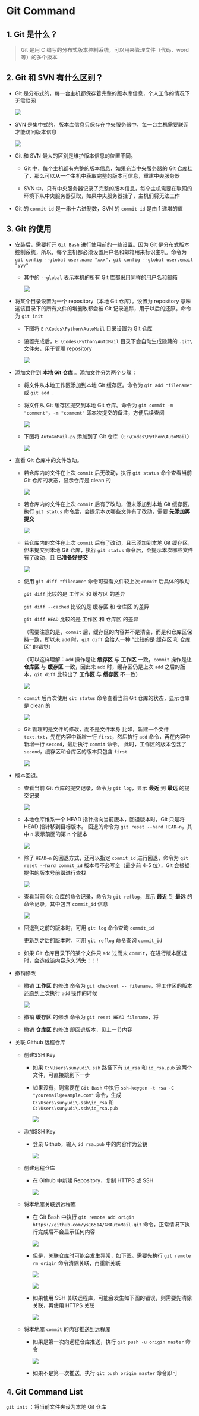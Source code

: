 # Git Command

## 1. Git 是什么？

> Git 是用 C 编写的分布式版本控制系统，可以用来管理文件（代码、word等）的多个版本

## 2. Git 和 SVN 有什么区别？
* Git 是分布式的，每一台主机都保存着完整的版本库信息，个人工作的情况下无需联网

    ![](Assets/Images/2019-03-22-14-51-29.png)
* SVN 是集中式的，版本库信息只保存在中央服务器中，每一台主机需要联网才能访问版本信息

    ![](Assets/Images/2019-03-22-14-52-02.png)

* Git 和 SVN 最大的区别是维护版本信息的位置不同。
    * Git 中，每个主机都有完整的版本信息，如果充当中央服务器的 Git 仓库挂了，那么可以从一个主机中获取完整的版本可信息，重建中央服务器
    
    * SVN 中，只有中央服务器记录了完整的版本信息，每个主机需要在联网的环境下从中央服务器获取，如果中央服务器挂了，主机们将无法工作

* Git 的 `commit id` 是一串十六进制数，SVN 的 `commit id` 是由 1 递增的值

## 3. Git 的使用

* 安装后，需要打开 `Git Bash` 进行使用前的一些设置。因为 Git 是分布式版本控制系统，所以，每个主机都必须设置用户名和邮箱用来标识主机。命令为 `git config --global user.name "xxx"`，`git config --global user.email "yyy"`
    * 其中的 `--global` 表示本机的所有 Git 库都采用同样的用户名和邮箱

        ![](Assets/Images/2019-03-22-14-57-42.png)

* 将某个目录设置为一个 repository（本地 Git 仓库）。设置为 repository 意味这该目录下的所有文件的增删改都会被 Git 记录追踪，用于以后的还原。命令为 `git init`
    * 下图将 `E:\Codes\Python\AutoMail` 目录设置为 Git 仓库
    * 设置完成后，`E:\Codes\Python\AutoMail` 目录下会自动生成隐藏的 `.git\` 文件夹，用于管理 repository

        ![](Assets/Images/2019-03-22-14-59-01.png)


* 添加文件到 **本地 Git 仓库** 。添加文件分为两个步骤：
    * 将文件从本地工作区添加到本地 Git 缓存区。命令为  `git add "filename"` 或 `git add .`
    * 将文件从 Git 缓存区提交到本地 Git 仓库。命令为  `git commit -m "comment"`，`-m "comment"` 即本次提交的备注，方便后续查阅

        ![](Assets/Images/2019-03-22-15-01-31.png)


    * 下图将 `AutoGmMail.py` 添加到了 Git 仓库（`E:\Codes\Python\AutoMail`）

        ![](Assets/Images/2019-03-22-15-02-05.png)

* 查看 Git 仓库中的文件改动。
    * 若仓库内的文件在上次 `commit` 后无改动，执行 `git status` 命令查看当前 Git 仓库的状态，显示仓库是 clean 的

        ![](Assets/Images/2019-03-22-15-04-39.png)

    * 若仓库内的文件在上次 `commit` 后有了改动，但未添加到本地 Git 缓存区，执行 `git status` 命令后，会提示本次哪些文件有了改动，需要 **先添加再提交**

        ![](Assets/Images/2019-03-22-15-05-30.png)
        
    * 若仓库内的文件在上次 `commit` 后有了改动，且已添加到本地 Git 缓存区，但未提交到本地 Git 仓库，执行 `git status` 命令后，会提示本次哪些文件有了改动，且 **已准备好提交**

        ![](Assets/Images/2019-03-22-15-06-46.png)

    * 使用 `git diff "filename"` 命令可查看文件较上次 `commit` 后具体的改动
        
        `git diff` 比较的是 工作区 和 缓存区 的差异

        `git diff --cached` 比较的是 缓存区 和 仓库区 的差异

        `git diff HEAD` 比较的是 工作区 和 仓库区 的差异

        （需要注意的是，`commit` 后，缓存区的内容并不是清空，而是和仓库区保持一致，所以未 `add` 时，`git diff` 会给人一种 “比较的是 缓存区 和 仓库区” 的错觉）

        （可以这样理解：`add` 操作是让 **缓存区** 与 **工作区** 一致，`commit` 操作是让 **仓库区** 与 **缓存区** 一致，因此未 `add` 时，缓存区仍是上次 `add` 之后的版本，`git diff` 比较出了 **工作区** 与 **缓存区** 不一致）

        ![](Assets/Images/2019-03-22-15-24-25.png)
    
    * `commit` 后再次使用 `git status` 命令查看当前 Git 仓库的状态，显示仓库是 clean 的

        ![](Assets/Images/2019-03-22-15-25-48.png)
         
    * Git 管理的是文件的修改，而不是文件本身
        比如，新建一个文件 `text.txt`，先在内容中新增一行 `first`，然后执行 `add` 命令，再在内容中新增一行 `second`，最后执行 `commit` 命令。
        此时，工作区的版本包含了 `second`，缓存区和仓库区的版本只包含 `first`
         
        ![](Assets/Images/2019-03-22-15-29-20.png)
         
* 版本回退。
    * 查看当前 Git 仓库的提交记录，命令为 `git log`，显示 **最近** 到 **最远** 的提交记录

        ![](Assets/Images/2019-03-22-15-32-55.png)
        
    * 本地仓库维系一个 HEAD 指针指向当前版本，回退版本时，Git 只是将 HEAD 指针移到目标版本。
        回退的命令为 `git reset --hard HEAD~n`，其中 `n` 表示前面的第 n 个版本
        
        ![](Assets/Images/2019-03-22-15-33-34.png)
        
    * 除了 `HEAD~n` 的回退方式，还可以指定 `commit_id` 进行回退，命令为 `git reset --hard commit_id`
        版本号不必写全（最少前 4-5 位），Git 会根据提供的版本号前缀进行查找
        
        ![](Assets/Images/2019-03-22-15-34-15.png)
        
    * 查看当前 Git 仓库的命令记录，命令为 `git reflog`，显示 **最近** 到 **最远** 的命令记录，其中包含 `commit_id` 信息

        ![](Assets/Images/2019-03-22-15-35-12.png)
         
    * 回退到之前的版本时，可用 `git log` 命令查询 `commit_id`

        更新到之后的版本时，可用 `git reflog` 命令查询 `commit_id`
        
    * 如果 Git 仓库目录下的某个文件只 `add` 过而未 `commit`，在进行版本回退时，会造成该内容永久消失！！!


* 撤销修改
    * 撤销 **工作区** 的修改
        命令为 `git checkout -- filename`，将工作区的版本还原到上次执行 `add` 操作的时候

        ![](Assets/Images/2019-03-22-15-37-12.png)


    * 撤销 **缓存区** 的修改
        命令为 `git reset HEAD filename`，将
    
    * 撤销 **仓库区** 的修改
        即回退版本，见上一节内容

* 关联 Github 远程仓库

    * 创建SSH Key

        * 如果 `C:\Users\sunyudi\.ssh` 路径下有 `id_rsa` 和 `id_rsa.pub` 这两个文件，可直接跳到下一步

        * 如果没有，则需要在 `Git Bash` 中执行 `ssh-keygen -t rsa -C "youremail@example.com"` 命令，生成 `C:\Users\sunyudi\.ssh\id_rsa` 和 `C:\Users\sunyudi\.ssh\id_rsa.pub`

            ![](Assets/Images/2019-03-22-15-47-16.png)

    * 添加SSH Key

        * 登录 Github，输入 `id_rsa.pub` 中的内容作为公钥

            ![](Assets/Images/2019-03-22-15-50-23.png)

    * 创建远程仓库

        * 在 Github 中新建 Repository，复制 HTTPS 或 SSH

            ![](Assets/Images/2019-03-22-16-05-20.png)
    
    * 将本地库关联到远程库

        * 在 Git Bash 中执行 `git remote add origin https://github.com/ys16514/GMAutoMail.git` 命令，正常情况下执行完成后不会显示任何内容

            ![](Assets/Images/2019-03-22-16-09-10.png)

        * 但是，关联仓库时可能会发生异常，如下图。需要先执行 `git remote rm origin` 命令清除关联，再重新关联

            ![](Assets/Images/2019-03-22-16-13-50.png)

            ![](Assets/Images/2019-03-22-16-15-51.png)

        * 如果使用 SSH 关联远程库，可能会发生如下图的错误，则需要先清除关联，再使用 HTTPS 关联

            ![](Assets/Images/2019-03-22-16-21-59.png)

    * 将本地库 `commit` 的内容推送到远程库

        * 如果是第一次向远程仓库推送，执行 `git push -u origin master` 命令

            ![](Assets/Images/2019-03-22-16-18-08.png)

        * 如果不是第一次推送，执行 `git push origin master` 命令即可

## 4. Git Command List

`git init` ：将当前文件夹设为本地 Git 仓库